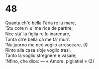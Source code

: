 # 48  
  
Quanta ch'è bella l'aria re lu mare,  
’Stu core n_u’ me rice de partire;  
Nce stà’ la ﬁglia re lu inarenare,  
Tanta ch’è bella ca me fà’ muri’.  
’Nu juorno me nce voglio arresecare, (I)  
Rinto alla casa s‘oje voglio trasi.  
Tanto la voglio stregnere e vasare,  
’Nﬁno, che dice: — « Amore. pigliatiel » (2)  
  
  
